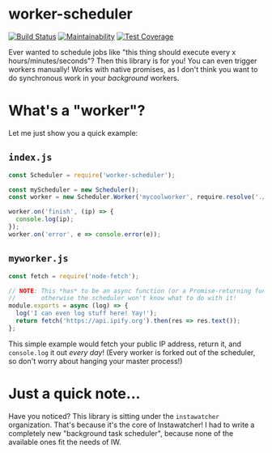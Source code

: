 # worker-scheduler
  [![Build Status](https://travis-ci.com/instawatcher/worker-scheduler.svg?branch=master)](https://travis-ci.com/instawatcher/worker-scheduler)
  [![Maintainability](https://api.codeclimate.com/v1/badges/65a67d4434f0cabf6ec2/maintainability)](https://codeclimate.com/github/instawatcher/worker-scheduler/maintainability)
  [![Test Coverage](https://api.codeclimate.com/v1/badges/65a67d4434f0cabf6ec2/test_coverage)](https://codeclimate.com/github/instawatcher/worker-scheduler/test_coverage)

Ever wanted to schedule jobs like "this thing should execute every x hours/minutes/seconds"? Then this library is for you!
You can even trigger workers manually! Works with native promises, as I don't think you want to do synchronous work in your *background* workers.

# What's a "worker"?

Let me just show you a quick example:

## `index.js`

```javascript
const Scheduler = require('worker-scheduler');

const myScheduler = new Scheduler();
const worker = new Scheduler.Worker('mycoolworker', require.resolve('./myworker'), 86400 * 1000);

worker.on('finish', (ip) => {
  console.log(ip);
});
worker.on('error', e => console.error(e));
```

## `myworker.js`

```javascript
const fetch = require('node-fetch');

// NOTE: This *has* to be an async function (or a Promise-returning function),
//       otherwise the scheduler won't know what to do with it!
module.exports = async (log) => {
  log('I can even log stuff here! Yay!');
  return fetch('https://api.ipify.org').then(res => res.text());
};
```

This simple example would fetch your public IP address, return it, and `console.log` it out *every day*!
(Every worker is forked out of the scheduler, so don't worry about hanging your master process!)

# Just a quick note...

Have you noticed? This library is sitting under the `instawatcher` organization. That's because it's the core
of Instawatcher! I had to write a completely new "background task scheduler", because none of the available
ones fit the needs of IW.